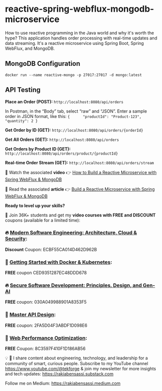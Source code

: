 # reactive-spring-webflux-mongodb-microservice
How to use reactive programming in the Java world and why it's worth the hype?
This application handles order processing with real-time updates and data streaming. It's a reactive microservice using Spring Boot, Spring WebFlux, and MongoDB.

## MongoDB Configuration

`docker run --name reactive-mongo -p 27017:27017 -d mongo:latest`

## API Testing

**Place an Order (POST):** `http://localhost:8080/api/orders`

In Postman, in the “Body” tab, select “raw” and “JSON”. Enter a sample order in JSON format, like this:
`{     
"productId": "Product-123",     
"quantity": 2
}`

**Get Order by ID (GET):** `http://localhost:8080/api/orders/{orderId}`

**Get All Orders (GET):** `http://localhost:8080/api/orders`

**Get Orders by Product ID (GET):** `http://localhost:8080/api/orders/product/{productId}`

**Real-time Order Stream (GET):** `http://localhost:8080/api/orders/stream`

🎥 Watch the associated **video** 👉 [How to Build a Reactive Microservice with Spring WebFlux & MongoDB](https://youtu.be/y5CsYhadZiA)

📖 Read the associated **article**  👉 [Build a Reactive Microservice with Spring WebFlux & MongoDB](https://code.likeagirl.io/spring-webflux-reactive-programming-dbb54540c465?sk=cdacd533da01245c15323d612a322ac7)

**Ready to level up your skills?**

🎁 Join 36K+ students and get my **video courses with FREE and DISCOUNT** coupons (available for a limited time):

### 🔥 [Modern Software Engineering: Architecture, Cloud & Security](https://www.udemy.com/course/software-security-gen-ai/?couponCode=ECBF55CA014D462D962B):
**Discount** Coupon: ECBF55CA014D462D962B

### 🐳 [Getting Started with Docker & Kubernetes](https://www.udemy.com/course/kubernetes-docker-practical-guide/?couponCode=CED9351287EC48DDD678):
**FREE** coupon CED9351287EC48DDD678

### 🔥 [Secure Software Development: Principles, Design, and Gen-AI](https://www.udemy.com/course/software-security-gen-ai/?couponCode=030A049988901A8353F5)
**FREE** coupon: 030A049988901A8353F5

### 💯 [Master API Design](https://www.udemy.com/course/master-api-design-authentication-and-authorization/?couponCode=2FA5D04F3ABDF1D098E6):
**FREE** coupon: 2FA5D04F3ABDF1D098E6

### 🚀 [Web Performance Optimization](https://www.udemy.com/course/identify-and-fix-javascript-memory-leaks/?couponCode=8C3597F410F1D186AB56):
**FREE** Coupon: 8C3597F410F1D186AB56

💡 🧠  I share content about engineering, technology, and leadership for a community of smart, curious people. Subscribe to my YouTube channel https://www.youtube.com/@tekforge & join my newsletter for more insights and tech updates: https://rakiabensassi.substack.com

Follow me on Medium: https://rakiabensassi.medium.com

